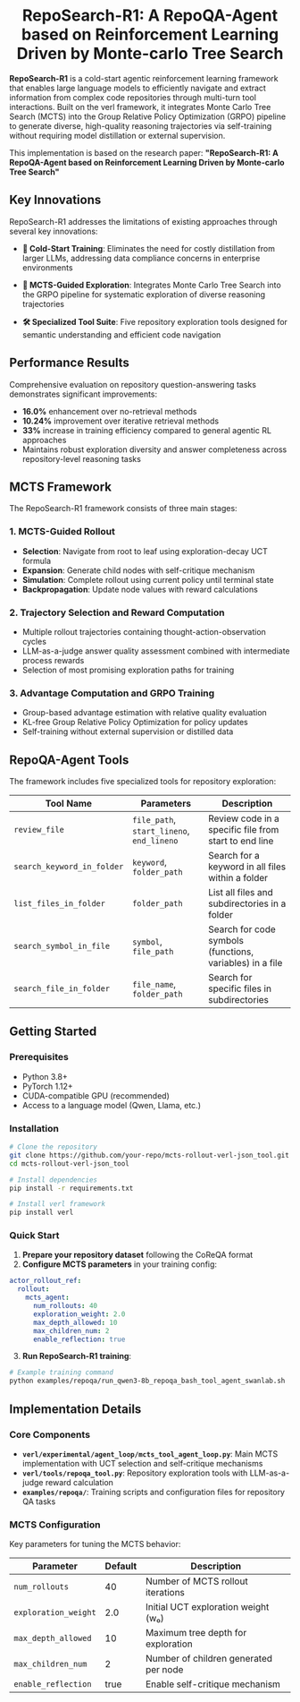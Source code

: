<h1 style="text-align: center;">RepoSearch-R1: A RepoQA-Agent based on Reinforcement Learning Driven by Monte-carlo Tree Search</h1>

**RepoSearch-R1** is a cold-start agentic reinforcement learning framework that enables large language models to efficiently navigate and extract information from complex code repositories through multi-turn tool interactions. Built on the verl framework, it integrates Monte Carlo Tree Search (MCTS) into the Group Relative Policy Optimization (GRPO) pipeline to generate diverse, high-quality reasoning trajectories via self-training without requiring model distillation or external supervision.

This implementation is based on the research paper: **"RepoSearch-R1: A RepoQA-Agent based on Reinforcement Learning Driven by Monte-carlo Tree Search"**

## Key Innovations

RepoSearch-R1 addresses the limitations of existing approaches through several key innovations:

- **🎯 Cold-Start Training**: Eliminates the need for costly distillation from larger LLMs, addressing data compliance concerns in enterprise environments

- **🌳 MCTS-Guided Exploration**: Integrates Monte Carlo Tree Search into the GRPO pipeline for systematic exploration of diverse reasoning trajectories

- **🛠️ Specialized Tool Suite**: Five repository exploration tools designed for semantic understanding and efficient code navigation

## Performance Results

Comprehensive evaluation on repository question-answering tasks demonstrates significant improvements:

- **16.0%** enhancement over no-retrieval methods
- **10.24%** improvement over iterative retrieval methods  
- **33%** increase in training efficiency compared to general agentic RL approaches
- Maintains robust exploration diversity and answer completeness across repository-level reasoning tasks

## MCTS Framework

The RepoSearch-R1 framework consists of three main stages:

### 1. MCTS-Guided Rollout
- **Selection**: Navigate from root to leaf using exploration-decay UCT formula
- **Expansion**: Generate child nodes with self-critique mechanism
- **Simulation**: Complete rollout using current policy until terminal state
- **Backpropagation**: Update node values with reward calculations

### 2. Trajectory Selection and Reward Computation
- Multiple rollout trajectories containing thought-action-observation cycles
- LLM-as-a-judge answer quality assessment combined with intermediate process rewards
- Selection of most promising exploration paths for training

### 3. Advantage Computation and GRPO Training
- Group-based advantage estimation with relative quality evaluation
- KL-free Group Relative Policy Optimization for policy updates
- Self-training without external supervision or distilled data

## RepoQA-Agent Tools

The framework includes five specialized tools for repository exploration:

| Tool Name | Parameters | Description |
|-----------|------------|-------------|
| `review_file` | `file_path`, `start_lineno`, `end_lineno` | Review code in a specific file from start to end line |
| `search_keyword_in_folder` | `keyword`, `folder_path` | Search for a keyword in all files within a folder |
| `list_files_in_folder` | `folder_path` | List all files and subdirectories in a folder |
| `search_symbol_in_file` | `symbol`, `file_path` | Search for code symbols (functions, variables) in a file |
| `search_file_in_folder` | `file_name`, `folder_path` | Search for specific files in subdirectories |


## Getting Started

### Prerequisites

- Python 3.8+
- PyTorch 1.12+
- CUDA-compatible GPU (recommended)
- Access to a language model (Qwen, Llama, etc.)

### Installation

```bash
# Clone the repository
git clone https://github.com/your-repo/mcts-rollout-verl-json_tool.git
cd mcts-rollout-verl-json_tool

# Install dependencies
pip install -r requirements.txt

# Install verl framework
pip install verl
```

### Quick Start

1. **Prepare your repository dataset** following the CoReQA format
2. **Configure MCTS parameters** in your training config:

```yaml
actor_rollout_ref:
  rollout:
    mcts_agent:
      num_rollouts: 40
      exploration_weight: 2.0
      max_depth_allowed: 10
      max_children_num: 2
      enable_reflection: true
```

3. **Run RepoSearch-R1 training**:

```bash
# Example training command
python examples/repoqa/run_qwen3-8b_repoqa_bash_tool_agent_swanlab.sh
```

## Implementation Details

### Core Components

- **`verl/experimental/agent_loop/mcts_tool_agent_loop.py`**: Main MCTS implementation with UCT selection and self-critique mechanisms
- **`verl/tools/repoqa_tool.py`**: Repository exploration tools with LLM-as-a-judge reward calculation
- **`examples/repoqa/`**: Training scripts and configuration files for repository QA tasks

### MCTS Configuration

Key parameters for tuning the MCTS behavior:

| Parameter | Default | Description |
|-----------|---------|-------------|
| `num_rollouts` | 40 | Number of MCTS rollout iterations |
| `exploration_weight` | 2.0 | Initial UCT exploration weight (w₀) |
| `max_depth_allowed` | 10 | Maximum tree depth for exploration |
| `max_children_num` | 2 | Number of children generated per node |
| `enable_reflection` | true | Enable self-critique mechanism |

